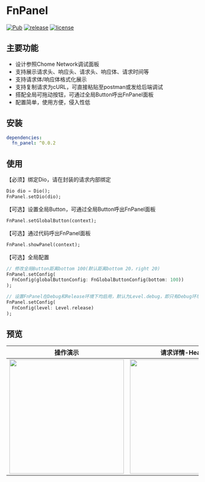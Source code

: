 # FnPanel

[![Pub](https://img.shields.io/pub/v/fn_panel.svg?style=flat)](https://pub.flutter-io.cn/packages/fn_panel)
[![release](https://img.shields.io/github/v/release/SmileZXLee/FnPanel?style=flat)](https://github.com/SmileZXLee/FnPanel/releases)
[![license](https://img.shields.io/github/license/SmileZXLee/FnPanel?style=flat)](https://en.wikipedia.org/wiki/MIT_License) 

## 主要功能
* 设计参照Chome Network调试面板
* 支持展示请求头、响应头、请求头、响应体、请求时间等
* 支持请求体/响应体格式化展示
* 支持复制请求为cURL，可直接粘贴至postman或发给后端调试
* 搭配全局可拖动按钮，可通过全局Button呼出FnPanel面板
* 配置简单，使用方便，侵入性低

## 安装
```yaml
dependencies:
  fn_panel: ^0.0.2
```

## 使用
【必须】绑定Dio，请在封装的请求内部绑定
```dart
Dio dio = Dio();
FnPanel.setDio(dio);
```

【可选】设置全局Button，可通过全局Button呼出FnPanel面板
```dart
FnPanel.setGlobalButton(context);
```

【可选】通过代码呼出FnPanel面板
```dart
FnPanel.showPanel(context);
```

【可选】全局配置
```dart
// 修改全局Button距离bottom 100(默认距离bottom 20，right 20)
FnPanel.setConfig(
  FnConfig(globalButtonConfig: FnGlobalButtonConfig(bottom: 100))
);

// 设置FnPanel在Debug和Release环境下均启用，默认为Level.debug，即只有Debug环境下启用
FnPanel.setConfig(
  FnConfig(level: Level.release)
);
```

## 预览
|                           操作演示                           |                       请求详情-Headers                       |                      请求详情-Response                       |
| :----------------------------------------------------------: | :----------------------------------------------------------: | :----------------------------------------------------------: |
| <img src="https://zxlee.cn/img/fn-panle-demo1.gif" style="width:300px"/> | <img src="https://zxlee.cn/img/fn-panle-demo2.png" style="width:300px"/> | <img src="https://zxlee.cn/img/fn-panle-demo3.png" style="width:300px"/> |







